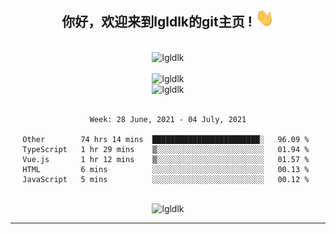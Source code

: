 <div align="center">
<h2> 你好，欢迎来到lgldlk的git主页 ! <img src="https://github.com/lgldlk/lgldlk/blob/main/gifs/Hi.gif" width="30px"></h2>
</div>

<div align="center">
 </br>
 <img src="http://aiitapp.cn:8091/?color=rgba(37,144,118,1)&shadowColor=rgba(12,16,20,1)&fontSize=120&&shadowOffsetX=9&shadowOffsetY=11" height="26px" alt="lgldlk" />
 </br>

   </br>
 <img src="https://github-readme-stats.vercel.app/api?username=lgldlk&show_icons=true&theme=gotham&locale=cn" alt="lgldlk" />
 

</br>

<img  src="http://github-readme-stats.vercel.app/api/top-langs/?username=lgldlk&show_icons=true&theme=gotham&locale=cn&layout=compact" alt="lgldlk"/>  
</br>
</br>

<!--START_SECTION:waka-->
```text
Week: 28 June, 2021 - 04 July, 2021

Other        74 hrs 14 mins  ████████████████████████░   96.09 % 
TypeScript   1 hr 29 mins    ▒░░░░░░░░░░░░░░░░░░░░░░░░   01.94 % 
Vue.js       1 hr 12 mins    ▒░░░░░░░░░░░░░░░░░░░░░░░░   01.57 % 
HTML         6 mins          ░░░░░░░░░░░░░░░░░░░░░░░░░   00.13 % 
JavaScript   5 mins          ░░░░░░░░░░░░░░░░░░░░░░░░░   00.12 % 
```
<!--END_SECTION:waka-->

 </br>
  <img src="https://visitor-badge.glitch.me/badge?page_id=lgldlk" alt="lgldlk" />

---

 

